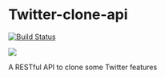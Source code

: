 # Twitter-clone-api
[![Build Status](https://travis-ci.com/OluwmayowaF/twitter-clone-api.svg?branch=master)](https://travis-ci.com/OluwmayowaF/twitter-clone-api)

<a href="https://codeclimate.com/github/OluwmayowaF/twitter-clone-api/maintainability"><img src="https://api.codeclimate.com/v1/badges/55ba530f9dd8f21a49e5/maintainability" /></a>




A RESTful API to clone some Twitter features
